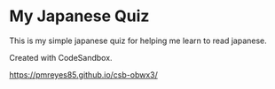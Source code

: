 # My Japanese Quiz

This is my simple japanese quiz for helping me learn to read japanese.

Created with CodeSandbox.

https://pmreyes85.github.io/csb-obwx3/
